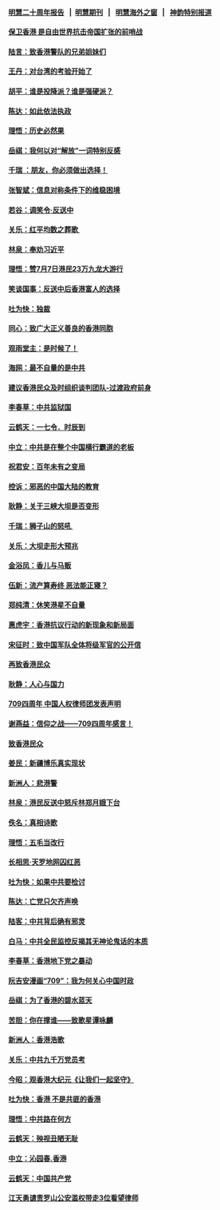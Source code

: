 #### [明慧二十周年报告](https://github.com/gfw-breaker/mh-reports/blob/master/README.md?t=07182136) &nbsp;&nbsp;|&nbsp;&nbsp;[明慧期刊](https://github.com/gfw-breaker/mh-qikan) &nbsp;&nbsp;|&nbsp;&nbsp; [明慧海外之窗](https://github.com/gfw-breaker/mh-news/blob/master/README.md?t=07182136) &nbsp;&nbsp;|&nbsp;&nbsp; [神韵特别报道](https://github.com/gfw-breaker/mh-news/blob/master/shenyun.md?t=07182136) 

#### [保卫香港 是自由世界抗击帝国扩张的前哨战](../pages/nsc993/n11393186.md?t=07182136) 

#### [陆言：致香港警队的兄弟姐妹们](../pages/nsc993/n11392281.md?t=07182136) 

#### [王丹：对台湾的考验开始了](../pages/nsc993/n11391258.md?t=07182136) 

#### [胡平：谁是投降派？谁是强硬派？](../pages/nsc993/n11391224.md?t=07182136) 

#### [陈达：如此依法执政](../pages/nsc993/n11388999.md?t=07182136) 

#### [理悟：历史必然果](../pages/nsc993/n11388741.md?t=07182136) 

#### [岳祺：我何以对“解放”一词特别反感](../pages/nsc993/n11385696.md?t=07182136) 

#### [千瑞 ：朋友，你必须做出选择！](../pages/nsc993/n11384949.md?t=07182136) 

#### [张智斌：信息对称条件下的维稳困境](../pages/nsc993/n11384812.md?t=07182136) 

#### [若谷：调笑令‧反送中](../pages/nsc993/n11383745.md?t=07182136) 

#### [关乐：红平均数之葬歌 ](../pages/nsc993/n11383498.md?t=07182136) 

#### [林泉：奉劝习近平](../pages/nsc993/n11383487.md?t=07182136) 

#### [理悟：赞7月7日港民23万九龙大游行](../pages/nsc993/n11383473.md?t=07182136) 

#### [笑谈国事：反送中后香港富人的选择](../pages/nsc993/n11382020.md?t=07182136) 

#### [吐为快：独裁](../pages/nsc993/n11382755.md?t=07182136) 

#### [同心：致广大正义善良的香港同胞](../pages/nsc993/n11382745.md?t=07182136) 

#### [观雨堂主：是时候了！](../pages/nsc993/n11382737.md?t=07182136) 

#### [海网：最不自量的是中共](../pages/nsc993/n11380440.md?t=07182136) 

#### [建议香港民众及时组织谈判团队-过渡政府前身](../pages/nsc993/n11379909.md?t=07182136) 

#### [李春草：中共监狱国](../pages/nsc993/n11378989.md?t=07182136) 

#### [云鹤天：一七令．时辰到](../pages/nsc993/n11379260.md?t=07182136) 

#### [中立：中共是在整个中国横行霸道的老板](../pages/nsc993/n11378382.md?t=07182136) 

#### [祝君安：百年未有之变局](../pages/nsc993/n11378376.md?t=07182136) 

#### [控诉：邪恶的中国大陆的教育](../pages/nsc993/n11378344.md?t=07182136) 

#### [耿静：关于三峡大坝是否变形](../pages/nsc993/n11375879.md?t=07182136) 

#### [千瑞：狮子山的怒吼 ](../pages/nsc993/n11375644.md?t=07182136) 

#### [关乐：大坝走形大预兆](../pages/nsc993/n11375629.md?t=07182136) 

#### [金浴凤：香儿与马贩](../pages/nsc993/n11375580.md?t=07182136) 

#### [伍新：流产算寿终  恶法能正寝？](../pages/nsc993/n11375581.md?t=07182136) 

#### [郑纯清：休笑港星不自量](../pages/nsc993/n11375555.md?t=07182136) 

#### [惠虎宇：香港抗议行动的新现象和新局面](../pages/nsc993/n11375501.md?t=07182136) 

#### [宋征时：致中国军队全体将级军官的公开信](../pages/nsc993/n11373354.md?t=07182136) 

#### [再致香港民众](../pages/nsc993/n11373870.md?t=07182136) 

#### [耿静：人心与国力](../pages/nsc993/n11373759.md?t=07182136) 

#### [709四周年 中国人权律师团发表声明](../pages/nsc993/n11373565.md?t=07182136) 

#### [谢燕益：信仰之战——709四周年感言！](../pages/nsc993/n11373388.md?t=07182136) 

#### [致香港民众](../pages/nsc993/n11373286.md?t=07182136) 

#### [姜民：新疆博乐真实现状](../pages/nsc993/n11371223.md?t=07182136) 

#### [新洲人：悲港警](../pages/nsc993/n11371174.md?t=07182136) 

#### [林泉：港民反送中怒斥林郑月娥下台](../pages/nsc993/n11370676.md?t=07182136) 

#### [佚名：真相诗歌](../pages/nsc993/n11370666.md?t=07182136) 

#### [理悟：五毛当改行](../pages/nsc993/n11369314.md?t=07182136) 

#### [长相思‧天罗地网囚红恶](../pages/nsc993/n11368444.md?t=07182136) 

#### [吐为快：如果中共要检讨](../pages/nsc993/n11368441.md?t=07182136) 

#### [陈达：亡党只欠齐声唤](../pages/nsc993/n11367838.md?t=07182136) 

#### [陆客：中共背后确有邪灵](../pages/nsc993/n11365263.md?t=07182136) 

#### [白马：中共全民监控反揭其无神论鬼话的本质](../pages/nsc993/n11365236.md?t=07182136) 

#### [李春草：香港地下党之暴动](../pages/nsc993/n11365210.md?t=07182136) 

#### [阮吉安漫画“709”：我为何关心中国时政](../pages/nsc993/n11362127.md?t=07182136) 

#### [岳祺：为了香港的碧水蓝天](../pages/nsc993/n11362627.md?t=07182136) 

#### [苦胆：你在撑谁——致歌星谭咏麟](../pages/nsc993/n11361348.md?t=07182136) 

#### [新洲人：香港浩歌](../pages/nsc993/n11361334.md?t=07182136) 

#### [关乐：中共九千万党员考](../pages/nsc993/n11361304.md?t=07182136) 

#### [今昭：观香港大纪元《让我们一起坚守》](../pages/nsc993/n11361244.md?t=07182136) 

#### [吐为快：香港  不是共匪的香港](../pages/nsc993/n11360918.md?t=07182136) 

#### [理悟：中共路在何方](../pages/nsc993/n11360509.md?t=07182136) 

#### [云鹤天：殃视丑陋无耻](../pages/nsc993/n11358872.md?t=07182136) 

#### [中立：沁园春.香港](../pages/nsc993/n11358843.md?t=07182136) 

#### [云鹤天：中国共产党](../pages/nsc993/n11356465.md?t=07182136) 

#### [江天勇谴责罗山公安滥权带走3位看望律师](../pages/nsc993/n11356042.md?t=07182136) 

